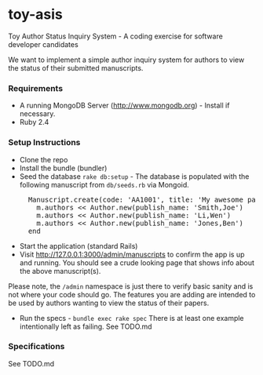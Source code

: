 toy-asis
========

Toy Author Status Inquiry System - A coding exercise for software developer candidates

We want to implement a simple author inquiry system for authors to view the status of their submitted manuscripts.

### Requirements

* A running MongoDB Server (http://www.mongodb.org) - Install if necessary.
* Ruby 2.4

### Setup Instructions

* Clone the repo
* Install the bundle (bundler)
* Seed the database ```rake db:setup``` - The database is populated with the following manuscript from ```db/seeds.rb``` via Mongoid.
  <pre>
    Manuscript.create(code: 'AA1001', title: 'My awesome paper', status: 'WITH_AUTHOR', :status_date => Date.parse('01Jan2014')) do |m|
      m.authors << Author.new(publish_name: 'Smith,Joe')
      m.authors << Author.new(publish_name: 'Li,Wen')
      m.authors << Author.new(publish_name: 'Jones,Ben')
    end
  </pre>
* Start the application (standard Rails)
* Visit http://127.0.0.1:3000/admin/manuscripts to confirm the app is up and running.
  You should see a crude looking page that shows info about the above manuscript(s).
  
Please note, the ```/admin``` namespace is just there to verify basic sanity and is not where your code should go. The features you are adding are intended to be used by authors wanting to view the status of their papers.
* Run the specs - ```bundle exec rake spec``` There is at least one example intentionally left as failing. See TODO.md

### Specifications

See TODO.md

